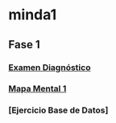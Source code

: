 # minda1

## Fase 1

### [Examen Diagnóstico](https://github.com/SandraCavazos/minda1/blob/main/Ex-Diagnostico_1877283.pdf)
### [Mapa Mental 1](https://github.com/SandraCavazos/minda1/blob/main/MapaMental_1_1877283.pdf)
### [Ejercicio Base de Datos]

